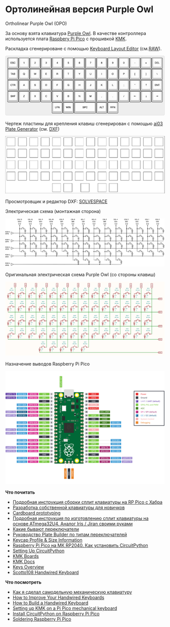 #  Ортолинейная версия Purple Owl
Ortholinear Purple Owl (OPO)

За основу взята клавиатура [Purple Owl](https://github.com/SonalPinto/purple-owl).
В качестве контроллера используется плата [Raspbery Pi Pico](https://www.raspberrypi.com/products/raspberry-pi-pico/) с прошивкой [KMK](https://github.com/KMKfw/kmk_firmware).


Раскладка сгенерироване с помощью [Keyboard Layout Editor](http://www.keyboard-layout-editor.com/#/gists/5cc3faeed62e0535db84b48822869d70) (cм.[RAW](https://github.com/wowaka/opo/blob/main/kle.txt)).

![](assets/kle2.png)


Чертеж пластины для крепления клавиш сгенерирован с помощью [ai03 Plate Generator](https://kbplate.ai03.com/) (см. [DXF](assets/plate.dxf))

![](assets/plate.svg)

Просмотровщик и редактор DXF: [SOLVESPACE](https://solvespace.com/index.pl)


Электрическая схема (монтажная сторона)

![](assets/scheme.png)


Оригинальная электрическая схема Purple Owl (со стороны клавиш)

![](assets/PurpleOwlScheme.png)


Назначение выводов Raspberry Pi Pico 

![](assets/pinout.svg)


**Что почитать**
- [Подробная инструкция сборки сплит клавиатуры на RP Pico с Хабра](https://habr.com/ru/articles/795727/) 
- [Разработка собственной клавиатуры для новичков](https://mkbd.ru/post/make-own-custom-keyboard/)
- [Cardboard prototyping](https://golem.hu/guide/cardboard-prototyping/)
- [Подробная инструкция по изготовлению сплит клавиатуры на основе ATmega32U4. Аналог Iris / Jiran своими руками](https://habr.com/ru/articles/515246/)
- [Какие бывают переключатели](https://geekboards.ru/page/mechanical_switches_v2)
- [Руководство Plate Builder по типам переключателей](http://builder-docs.swillkb.com/features/#switch-type)
- [Keycap Profile & Size Information](https://blog.maxkeyboard.com/dwkb/keycap-profile-size-information/)
- [Raspberry Pi Pico на МК RP2040. Как установить CircuitPython](https://habr.com/ru/articles/538994/)
- [Setting Up CircuitPython](https://github.com/CytronTechnologies/MAKER-PI-RP2040/blob/main/setup-circuitpython.md)
- [KMK Boards](https://github.com/KMKfw/kmk_firmware/tree/master/boards)
- [KMK Docs](https://github.com/KMKfw/kmk_firmware/tree/master/docs/en)
- [Keys Overview](https://github.com/KMKfw/kmk_firmware/blob/master/docs/en/keycodes.md)
- [Scotto108 Handwired Keyboard](https://scottokeebs.com/blogs/keyboards/scotto108-handwired-keyboard)



**Что посмотреть**
- [Как я сделал самодельную механическую клавиатуру](https://www.youtube.com/watch?v=X6o-x2BWEV4)
- [How to Improve Your Handwired Keyboards](https://www.youtube.com/watch?v=m7Q5ZjqN-ao)
- [How to Build a Handwired Keyboard](https://www.youtube.com/watch?v=hjml-K-pV4E)
- [Setting up KMK on a Pi Pico mechanical keyboard](https://www.youtube.com/watch?v=i43lZPAkA2c)
- [Install CircuitPython on Raspberry Pi Pico](https://www.youtube.com/watch?v=1xctZfhZt_g)
- [Soldering Raspberry Pi Pico](https://www.youtube.com/watch?v=u3A2UhlUC2w)
